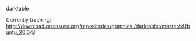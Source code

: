 darktable

Currently tracking: http://download.opensuse.org/repositories/graphics:/darktable:/master/xUbuntu_20.04/ 


